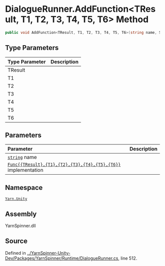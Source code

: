 # DialogueRunner.AddFunction<TResult, T1, T2, T3, T4, T5, T6> Method


```csharp
public void AddFunction<TResult, T1, T2, T3, T4, T5, T6>(string name, System.Func<TResult, T1, T2, T3, T4, T5, T6> implementation)
```

## Type Parameters
|Type Parameter|Description|
|:---|:---|
|TResult||
|T1||
|T2||
|T3||
|T4||
|T5||
|T6||
## Parameters
|Parameter|Description|
|:---|:---|
|[`string`](https://docs.microsoft.com/dotnet/api/System.String) name||
|[`Func{{TResult},{T1},{T2},{T3},{T4},{T5},{T6}}`](https://docs.microsoft.com/dotnet/api/System.Func{{TResult},{T1},{T2},{T3},{T4},{T5},{T6}}) implementation||


## Namespace
[`Yarn.Unity`](/api/csharp/yarn.unity/README.md)

## Assembly
YarnSpinner.dll

## Source
Defined in [../YarnSpinner-Unity-Dev/Packages/YarnSpinner/Runtime/DialogueRunner.cs](https://github.com/YarnSpinnerTool/YarnSpinner-Unity//blob/develop/Runtime/DialogueRunner.cs#L512), line 512.
